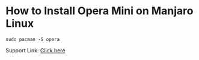 # How to Install Opera Mini on Manjaro Linux

```
sudo pacman -S opera
```

Support
Link: [Click here](https://www.ihaveapc.com/2017/09/quickly-install-opera-browser-from-terminal-in-manjaro-linux/)
